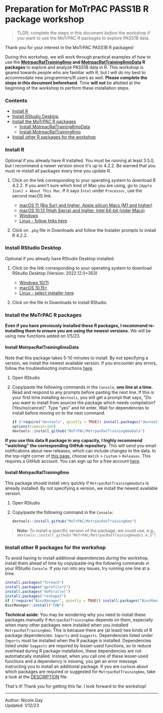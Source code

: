 # Preparation for MoTrPAC PASS1B R package workshop

> TLDR; complete the steps in this document *before* the workshop if you want to use 
the MoTrPAC R packages to explore PASS1B data. 

Thank you for your interest in the MoTrPAC PASS1B R packages!

During this workshop, we will work through practical examples of how to
use the **[MotrpacRatTraining6mo](https://motrpac.github.io/MotrpacRatTraining6mo/) and 
[MotrpacRatTraining6moData](https://motrpac.github.io/MotrpacRatTraining6moData/) R packages** to explore
and analyze PASS1B data in R. This workshop is geared towards people who are familiar with R, 
but I will do my best to accommodate new programmers/R users as well. 
**Please complete the steps in this document beforehand**. 
Time **will not** be allotted at the beginning of the workshop to perform these installation steps. 

### Contents
* [Install R](#install-r)  
* [Install RStudio Desktop](#install-rstudio-desktop)
* [Install the MoTrPAC R packages](#install-the-motrpac-r-packages)
  * [Install MotrpacRatTraining6moData](#install-motrpacrattraining6modata)
  * [Install MotrpacRatTraining6mo](#install-motrpacrattraining6mo)
* [Install other R packages for the workshop](#install-other-r-packages-for-the-workshop)

### Install R  
Optional if you already have R installed. You must be running at least 3.5.0, but
I recommend a newer version since it's up to 4.2.2. Be warned that you must re-install all
packages every time you update R. 

1. Click on the link corresponding to your operating system to download R 4.2.2.
If you aren't sure which kind of Mac you are using, go to `[Apple Icon] > About This Mac`. 
If it says `Intel` under `Processor`, use the second macOS link. 
    * [macOS 11 (Big Sur) and higher, Apple silicon Macs (M1 and higher)](https://cran.r-project.org/bin/macosx/big-sur-arm64/base/R-4.2.2-arm64.pkg)
    * [macOS 10.13 (High Sierra) and higher, Intel 64-bit (older Macs)](https://cran.r-project.org/bin/macosx/base/R-4.2.2.pkg)
    * [Windows](https://cran.r-project.org/bin/windows/base/R-4.2.2-win.exe)
    * [Linux - follow links here](https://cran.r-project.org/bin/linux/)

2. Click on `.pkg` file in Downloads and follow the Installer prompts to install R 4.2.2. 

### Install RStudio Desktop
Optional if you already have RStudio Desktop installed. 

1. Click on the link corresponding to your operating system to download RStudio Desktop (Version: 2022.12.0+353)
    * [Windows 10/11](https://download1.rstudio.org/electron/windows/RStudio-2022.12.0-353.exe)
    * [macOS 10.15+](https://download1.rstudio.org/electron/macos/RStudio-2022.12.0-353.dmg)
    * [Linux - select installer here](https://posit.co/download/rstudio-desktop/)
  
2. Click on the file in Downloads to install RStudio. 

### Install the MoTrPAC R packages 
**Even if you have previously installed these R packages, I recommend re-installing them to 
ensure you are using the newest versions.** We will be using new functions added on 1/5/23. 

#### Install MotrpacRatTraining6moData
Note that this package takes 5-10 minutes to install. 
By not specifying a version, we install the newest available version. 
If you encounter any errors, follow the troubleshooting instructions [here](https://github.com/MoTrPAC/MotrpacRatTraining6moData#troubleshooting). 

1. Open RStudio  
2. Copy/paste the following commands in the `Console`, **one line at a time.** 
Read and respond to any prompts before pasting the next line. If this is your first time installing `devtools`, 
you will get a prompt that says, "Do you want to install from sources the package which needs compilation? (Yes/no/cancel)". 
Type "yes" and hit enter. Wait for dependencies to install before moving on to the next command. 

    ```r
    if (!require("devtools", quietly = TRUE)) install.packages("devtools")
    options(timeout=1e5)
    devtools::install_github("MoTrPAC/MotrpacRatTraining6moData")
    ```
  
**If you use this data R package in any capacity, I highly recommend "watching" the corresponding
GitHub repository.** This will send you email notifications about new releases, which
can include changes to the data. In the top-right corner of [this page](https://github.com/MoTrPAC/MotrpacRatTraining6moData), 
choose `Watch` > `Custom` > `Releases`. This requires a GitHub account. You can sign up
for a free account [here](https://github.com/join). 

#### Install MotrpacRatTraining6mo
This package should install very quickly if `MotrpacRatTraining6moData` is already installed. 
By not specifying a version, we install the newest available version. 

1. Open RStudio  
2. Copy/paste the following command in the `Console`:  

    ```r
    devtools::install_github("MoTrPAC/MotrpacRatTraining6mo")
    ```

> **Note:** To install a specific version of the package, we could use, e.g., `devtools::install_github("MoTrPAC/MotrpacRatTraining6mo@v1.4.3")`

### Install other R packages for the workshop 
To avoid having to install additional dependencies *during* the workshop, install
them ahead of time by copy/paste-ing the following commands in your RStudio `Console`. 
If you run into any issues, try running one line at a time.  
```r
install.packages("foreach")
install.packages("gprofiler2")
install.packages("doParallel")
install.packages("reshape2")
if (!require("BiocManager", quietly = TRUE)) install.packages("BiocManager")
BiocManager::install("IHW")
```

**Technical aside:** You may be wondering why you need to install these packages
manually if `MotrpacRatTraining6mo` depends on them, especially when many other packages
were installed when you installed `MotrpacRatTraining6mo`. This is because there
are (at least) two kinds of R package dependencies: `Imports` and `Suggests`. Dependencies
listed under `Imports` must be installed when the R package is installed. Dependencies listed
under `Suggests` are required by lesser-used functions, so to reduce overhead during R package
installation, these dependencies are not automatically installed. Instead, when you call one of 
these lesser-used functions and a dependency is missing, you get an error message instructing
you to install an additional package. If you are curious 
about which packages are required or suggested for `MotrpacRatTraining6mo`, take a look at the
[DESCRIPTION](https://github.com/MoTrPAC/MotrpacRatTraining6mo/blob/main/DESCRIPTION) file. 

That's it! Thank you for getting this far. I look forward to the workshop! 

---

Author: Nicole Gay  
Updated: 1/12/23
